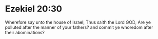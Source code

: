 # Ezekiel 20:30

Wherefore say unto the house of Israel, Thus saith the Lord GOD; Are ye polluted after the manner of your fathers? and commit ye whoredom after their abominations?